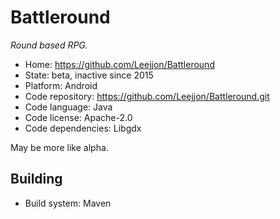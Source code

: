 # Battleround

_Round based RPG._

- Home: https://github.com/Leejjon/Battleround
- State: beta, inactive since 2015
- Platform: Android
- Code repository: https://github.com/Leejjon/Battleround.git
- Code language: Java
- Code license: Apache-2.0
- Code dependencies: Libgdx

May be more like alpha.

## Building

- Build system: Maven